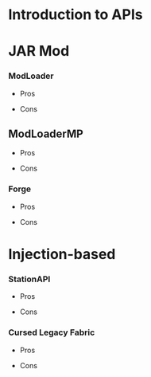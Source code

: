 # Introduction to APIs

# JAR Mod
### ModLoader
- Pros

- Cons

## ModLoaderMP
- Pros

- Cons

### Forge
- Pros

- Cons

# Injection-based
### StationAPI
- Pros

- Cons

### Cursed Legacy Fabric
- Pros

- Cons